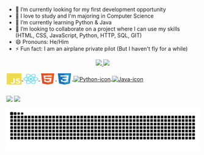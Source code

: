 


- 🔭 I’m currently looking for my first development opportunity
- 📖 I love to study and I'm majoring in Computer Science
- 🌱 I’m currently learning Python & Java
- 👯 I’m looking to collaborate on a project where I can use my skills (HTML, CSS, JavaScript, Python, HTTP, SQL, GIT)
- 😄 Pronouns: He/Him
- ⚡ Fun fact: I am an airplane private pilot (But I haven't fly for a while)

<div align="center" style="display: inline_block">
  <a href="https://github.com/EdsonAkaves">
  <img height="180em" src="https://github-readme-stats.vercel.app/api?username=EdsonAkaves&show_icons=true&theme=dracula&include_all_commits=true&count_private=true"/>
  <img height="180em" src="https://github-readme-stats.vercel.app/api/top-langs/?username=EdsonAkaves&layout=compact&langs_count=7&theme=dracula"/>
</div>
  
<div style="display: inline_block"><br>
  
  <img align="center" alt="Js-icon" height="30" width="40" src="https://raw.githubusercontent.com/devicons/devicon/master/icons/javascript/javascript-plain.svg">  
  <img align="center" alt="React-icon" height="30" width="40" src="https://raw.githubusercontent.com/devicons/devicon/master/icons/react/react-original.svg">
  <img align="center" alt="HTML-icon" height="30" width="40" src="https://raw.githubusercontent.com/devicons/devicon/master/icons/html5/html5-original.svg">
  <img align="center" alt="CSS-icon" height="30" width="40" src="https://raw.githubusercontent.com/devicons/devicon/master/icons/css3/css3-original.svg">
  <img align="center" alt="Python-icon" height="30" width="40" src="https://cdn.jsdelivr.net/gh/devicons/devicon/icons/python/python-original.svg" />
  <img align="center" alt="Java-icon" height="30" width="40" src="https://cdn.jsdelivr.net/gh/devicons/devicon/icons/java/java-original-wordmark.svg" />
 

</div>
  
  ##
 
<div> 
 
  <a href = "mailto:edson.akaves@gmail.com"><img src="https://img.shields.io/badge/-Gmail-%23333?style=for-the-badge&logo=gmail&logoColor=white" target="_blank"></a>
  <a href="https://www.linkedin.com/in/edsonakaves/" target="_blank"><img src="https://img.shields.io/badge/-LinkedIn-%230077B5?style=for-the-badge&logo=linkedin&logoColor=white" target="_blank"></a> 
 
  ![Snake animation](https://github.com/EdsonAkaves/EdsonAkaves/blob/output/github-contribution-grid-snake.svg)
  
 
</div>


